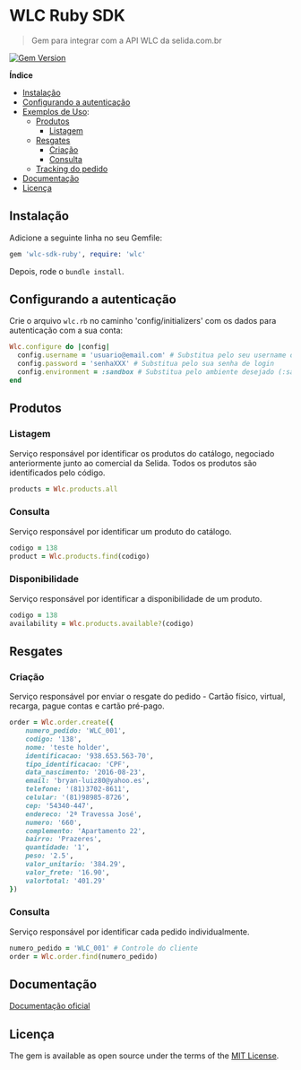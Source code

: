 # WLC Ruby SDK
> Gem para integrar com a API WLC da selida.com.br

[![Gem Version](https://badge.fury.io/rb/wlc-sdk-ruby.svg)](https://badge.fury.io/rb/wlc-sdk-ruby)

**Índice**

- [Instalação](#instalação)
- [Configurando a autenticação](#configurando-a-autenticação)
- [Exemplos de Uso](#produtos):
  - [Produtos](#produtos)
    - [Listagem](#listagem)
  - [Resgates](#resgates)
    - [Criação](#criação)
    - [Consulta](#consulta)
  - [Tracking do pedido](#tracking-do-pedido)
- [Documentação](#documentação)
- [Licença](#licença)

## Instalação
Adicione a seguinte linha no seu Gemfile:
```ruby
gem 'wlc-sdk-ruby', require: 'wlc'
```
Depois, rode o `bundle install`.

## Configurando a autenticação
Crie o arquivo `wlc.rb` no caminho 'config/initializers' com os dados para autenticação com a sua conta:
```ruby
Wlc.configure do |config|
  config.username = 'usuario@email.com' # Substitua pelo seu username de login
  config.password = 'senhaXXX' # Substitua pelo sua senha de login
  config.environment = :sandbox # Substitua pelo ambiente desejado (:sandbox / :production)
end
```

## Produtos
### Listagem
Serviço responsável por identificar os produtos do catálogo, negociado anteriormente junto ao comercial da Selida. Todos os produtos são identificados pelo código.
```ruby
products = Wlc.products.all
```

### Consulta
Serviço responsável por identificar um produto do catálogo.
```ruby
codigo = 138
product = Wlc.products.find(codigo)
```

### Disponibilidade
Serviço responsável por identificar a disponibilidade de um produto.
```ruby
codigo = 138
availability = Wlc.products.available?(codigo)
```

## Resgates
### Criação
Serviço responsável por enviar o resgate do pedido - Cartão físico, virtual, recarga, pague contas e cartão pré-pago.
```ruby
order = Wlc.order.create({
    numero_pedido: 'WLC_001',
    codigo: '138',
    nome: 'teste holder',
    identificacao: '938.653.563-70',
    tipo_identificacao: 'CPF',
    data_nascimento: '2016-08-23',
    email: 'bryan-luiz80@yahoo.es',
    telefone: '(81)3702-8611',
    celular: '(81)98985-8726',
    cep: '54340-447',
    endereco: '2ª Travessa José',
    numero: '660',
    complemento: 'Apartamento 22',
    bairro: 'Prazeres',
    quantidade: '1',
    peso: '2.5',
    valor_unitario: '384.29',
    valor_frete: '16.90',
    valortotal: '401.29'
})
```

### Consulta
Serviço responsável por identificar cada pedido individualmente.
```ruby
numero_pedido = 'WLC_001' # Controle do cliente
order = Wlc.order.find(numero_pedido)
```

## Documentação
[Documentação oficial](http://documentacao.selida.com.br)

## Licença
The gem is available as open source under the terms of the [MIT License](https://opensource.org/licenses/MIT).
